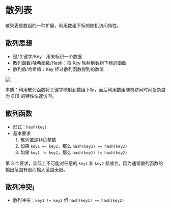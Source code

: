 # 散列表

散列表是数组的一种扩展，利用数组下标的随机访问特性。

## 散列思想

* 键/关键字/Key：用来标识一个数据
* 散列函数/哈希函数/Hash：将 Key 映射到数组下标的函数
* 散列值/哈希值：Key 经过散列函数得到的数值

![](https://static001.geekbang.org/resource/image/92/73/92c89a57e21f49d2f14f4424343a2773.jpg)

本质：利用散列函数将关键字映射到数组下标，而后利用数组随机访问时间复杂度为 $\Theta(1)$ 的特性快速访问。

## 散列函数

* 形式：`hash(key)`
* 基本要求
  1. 散列值是非负整数
  1. 如果 `key1 == key2`，那么 `hash(key1) == hash(key2)`
  1. 如果 `key1 != key2`，那么 `hash(key1) != hash(key2)`

第 3 个要求，实际上不可能对任意的 `key1` 和 `key2` 都成立。因为通常散列函数的输出范围有限而输入范围无限。

## 散列冲突¡

* 散列冲突：`key1 != key2` 但 `hash(key1) == hash(key2)`
